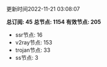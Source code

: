 更新时间2022-11-21 03:08:07

**总订阅: 45**
**总节点: 1154**
**有效节点: 205**
- ssr节点: 16
- v2ray节点: 153
- trojan节点: 33
- ss节点: 3
